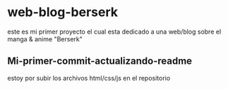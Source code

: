 # web-blog-berserk
este es mi primer proyecto el cual esta dedicado a una web/blog sobre el manga &amp; anime "Berserk"

## Mi-primer-commit-actualizando-readme
estoy por subir los archivos html/css/js en el repositorio
